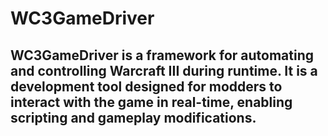 # WC3GameDriver
## WC3GameDriver is a framework for automating and controlling Warcraft III during runtime. It is a development tool designed for modders to interact with the game in real-time, enabling scripting and gameplay modifications.
